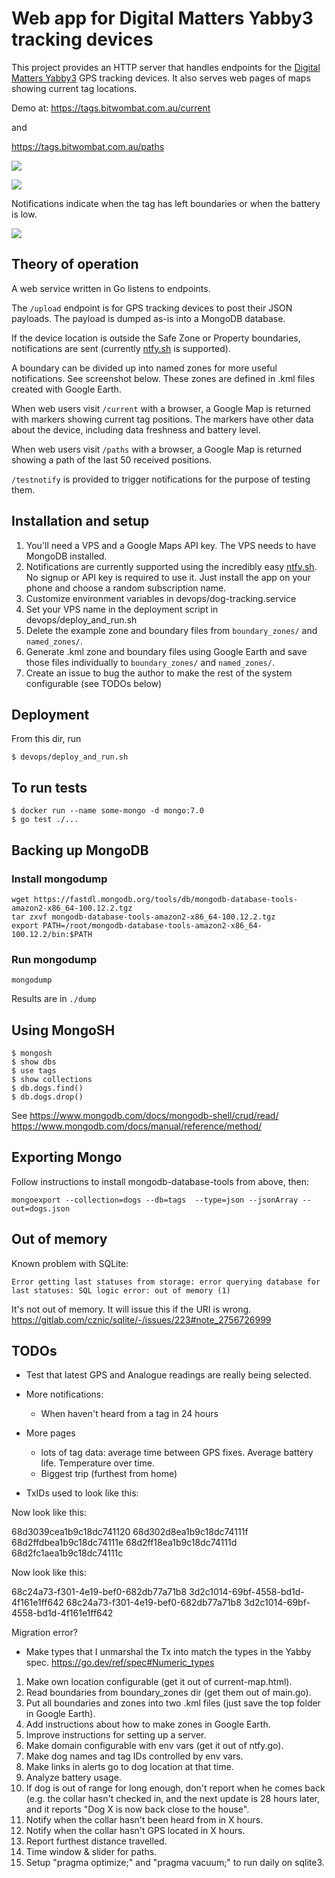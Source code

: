 # Web app for Digital Matters Yabby3 tracking devices

This project provides an HTTP server that handles endpoints for the [Digital
Matters Yabby3](https://support.digitalmatter.com/en_US/yabby3-cellular) GPS
tracking devices. It also serves web pages of maps showing current tag
locations.

Demo at: https://tags.bitwombat.com.au/current

and

https://tags.bitwombat.com.au/paths

[<img src="screenshot.png">]()

[<img src="screenshot-paths.png">]()

Notifications indicate when the tag has left boundaries or when the battery
is low.

[<img src="ntfy-screenshot.png">]()


## Theory of operation

A web service written in Go listens to endpoints.

The `/upload` endpoint is for GPS tracking devices to post their JSON payloads. The payload is
dumped as-is into a MongoDB database.

If the device location is outside the Safe Zone or Property boundaries, notifications are
sent (currently [ntfy.sh](https://ntfy.sh) is supported).

A boundary can be divided up into named zones for more useful notifications. See
screenshot below. These zones are defined in .kml files created with Google Earth.

When web users visit `/current` with a browser, a Google Map is returned with
markers showing current tag positions. The markers have other data about the
device, including data freshness and battery level.

When web users visit `/paths` with a browser, a Google Map is returned showing a
path of the last 50 received positions.

`/testnotify` is provided to trigger notifications for the purpose of testing
them.


## Installation and setup

1. You'll need a VPS and a Google Maps API key. The VPS needs to have MongoDB
   installed.
2. Notifications are currently supported using the incredibly easy
   [ntfy.sh](https://ntfy.sh). No signup or API key is required to use it. Just
   install the app on your phone and choose a random subscription name.
3. Customize environment variables in devops/dog-tracking.service
4. Set your VPS name in the deployment script in devops/deploy_and_run.sh
5. Delete the example zone and boundary files from `boundary_zones/` and `named_zones/`.
6. Generate .kml zone and boundary files using Google Earth and save those files
   individually to `boundary_zones/` and `named_zones/`.
7. Create an issue to bug the author to make the rest of the system configurable
   (see TODOs below)


## Deployment

From this dir, run

    $ devops/deploy_and_run.sh


## To run tests

    $ docker run --name some-mongo -d mongo:7.0
    $ go test ./...


## Backing up MongoDB

### Install mongodump

    wget https://fastdl.mongodb.org/tools/db/mongodb-database-tools-amazon2-x86_64-100.12.2.tgz
    tar zxvf mongodb-database-tools-amazon2-x86_64-100.12.2.tgz
    export PATH=/root/mongodb-database-tools-amazon2-x86_64-100.12.2/bin:$PATH

### Run mongodump

    mongodump

Results are in `./dump`

## Using MongoSH

    $ mongosh
    $ show dbs
    $ use tags
    $ show collections
    $ db.dogs.find()
    $ db.dogs.drop()


See https://www.mongodb.com/docs/mongodb-shell/crud/read/
https://www.mongodb.com/docs/manual/reference/method/

## Exporting Mongo

Follow instructions to install mongodb-database-tools from above, then:

    mongoexport --collection=dogs --db=tags  --type=json --jsonArray --out=dogs.json


## Out of memory
Known problem with SQLite:

    Error getting last statuses from storage: error querying database for last statuses: SQL logic error: out of memory (1)

It's not out of memory. It will issue this if the URI is wrong.
https://gitlab.com/cznic/sqlite/-/issues/223#note_2756726999


## TODOs
- Test that latest GPS and Analogue readings are really being selected.
- More notifications:
    - When haven't heard from a tag in 24 hours
- More pages
    - lots of tag data: average time between GPS fixes. Average battery life.
      Temperature over time.
    - Biggest trip (furthest from home)

- TxIDs used to look like this:

Now look like this:

68d3039cea1b9c18dc741120
68d302d8ea1b9c18dc74111f
68d2ffdbea1b9c18dc74111e
68d2ff18ea1b9c18dc74111d
68d2fc1aea1b9c18dc74111c

Now look like this:

68c24a73-f301-4e19-bef0-682db77a71b8
3d2c1014-69bf-4558-bd1d-4f161e1ff642
68c24a73-f301-4e19-bef0-682db77a71b8
3d2c1014-69bf-4558-bd1d-4f161e1ff642


Migration error?


- Make types that I unmarshal the Tx into match the types in the Yabby spec.
https://go.dev/ref/spec#Numeric_types

1. Make own location configurable (get it out of current-map.html).
2. Read boundaries from boundary_zones dir (get them out of main.go).
3. Put all boundaries and zones into two .kml files (just save the top folder in Google Earth).
4. Add instructions about how to make zones in Google Earth.
5. Improve instructions for setting up a server.
6. Make domain configurable with env vars (get it out of ntfy.go).
7. Make dog names and tag IDs controlled by env vars.
8. Make links in alerts go to dog location at that time.
9. Analyze battery usage.
10. If dog is out of range for long enough, don't report when he comes back
    (e.g. the collar hasn't checked in, and the next update is 28 hours later,
    and it reports "Dog X is now back close to the house".
11. Notify when the collar hasn't been heard from in X hours.
12. Notify when the collar hasn't GPS located in X hours.
13. Report furthest distance travelled.
14. Time window & slider for paths.
15. Setup "pragma optimize;" and "pragma vacuum;" to run daily on sqlite3.
